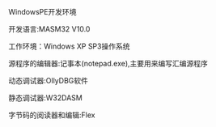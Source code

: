 WindowsPE开发环境

开发语言:MASM32 V10.0


工作环境：Windows XP SP3操作系统


源程序的编辑器:记事本(notepad.exe),主要用来编写汇编源程序


动态调试器:OllyDBG软件


静态调试器:W32DASM


字节码的阅读器和编辑:Flex
